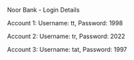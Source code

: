 Noor Bank - Login Details

Account 1:
Username: tt, Password: 1998

Account 2:
Username: tr, Password: 2022

Account 3:
Username: tat, Password: 1997
